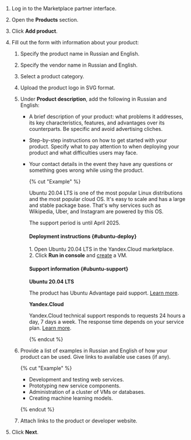 1. Log in to the Marketplace partner interface.

1. Open the **Products** section.

1. Click **Add product**.

1. Fill out the form with information about your product:

    1. Specify the product name in Russian and English.

    1. Specify the vendor name in Russian and English.

    1. Select a product category.

    1. Upload the product logo in SVG format.

    1. Under **Product description**, add the following in Russian and English:

        * A brief description of your product: what problems it addresses, its key characteristics, features, and advantages over its counterparts. Be specific and avoid advertising cliches.

        * Step-by-step instructions on how to get started with your product. Specify what to pay attention to when deploying your product and what difficulties users may face.

        * Your contact details in the event they have any questions or something goes wrong while using the product.

            {% cut "Example" %}

            Ubuntu 20.04 LTS is one of the most popular Linux distributions and the most popular cloud OS. It's easy to scale and has a large and stable package base. That's why services such as Wikipedia, Uber, and Instagram are powered by this OS.

            The support period is until April 2025.

            #### Deployment instructions {#ubuntu-deploy}

            1.&nbsp;Open Ubuntu 20.04 LTS in the Yandex.Cloud marketplace.<br>
            2.&nbsp;Click **Run in console** and [create](https://cloud.yandex.com/docs/compute/operations/vm-create/create-linux-vm) a VM.

            #### Support information {#ubuntu-support}

            **Ubuntu 20.04 LTS**

            The product has Ubuntu Advantage paid support. [Learn more](https://ubuntu.com/support).

            **Yandex.Cloud**

            Yandex.Cloud technical support responds to requests 24 hours a day, 7 days a week. The response time depends on your service plan. [Learn more](https://cloud.yandex.com/docs/support/overview).

            {% endcut %}

    1. Provide a list of examples in Russian and English of how your product can be used. Give links to available use cases (if any).

        {% cut "Example" %}

        * Development and testing web services.
        * Prototyping new service components.
        * Administration of a cluster of VMs or databases.
        * Creating machine learning models.

        {% endcut %}

    1. Attach links to the product or developer website.

1. Click **Next**.

